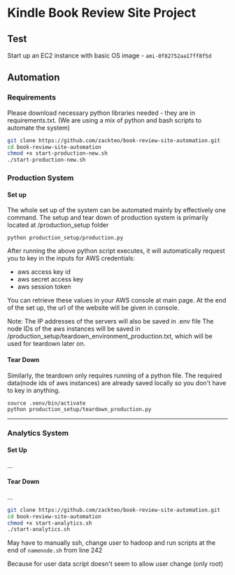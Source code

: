# Kindle Book Review Site Project

## Test
Start up an EC2 instance with basic OS image - `ami-0f82752aa17ff8f5d`

## Automation
### Requirements
Please download necessary python libraries needed - they are in requirements.txt.
(We are using a mix of python and bash scripts to automate the system)
```bash
git clone https://github.com/zackteo/book-review-site-automation.git
cd book-review-site-automation
chmod +x start-production-new.sh
./start-production-new.sh
```
### Production System
#### Set up
The whole set up of the system can be automated mainly by effectively one command. 
The setup and tear down of production system is primarily located at /production_setup folder
```
python production_setup/production.py
```
After running the above python script executes, it will automatically request you to key in the inputs for AWS credentials: 
- aws access key id
- aws secret access key
- aws session token

You can retrieve these values in your AWS console at main page. 
At the end of the set up, the url of the website will be given in console.
               
Note:
The IP addresses of the servers will also be saved in .env file 
The node IDs of the aws instances will be saved in /production_setup/teardown_environment_production.txt, which will be used for teardown later on.

#### Tear Down
Similarly, the teardown only requires running of a python file. 
The required data(node ids of aws instances) are already saved locally so you don't have to key in anything. 
```
source .venv/bin/activate
python production_setup/teardown_production.py
```
_______________________________
### Analytics System
#### Set Up
...

#### Tear Down
...
```bash
git clone https://github.com/zackteo/book-review-site-automation.git
cd book-review-site-automation
chmod +x start-analytics.sh 
./start-analytics.sh
```

May have to manually ssh, change user to hadoop and run scripts at the end of `namenode.sh` from line 242

Because for user data script doesn't seem to allow user change (only root)
